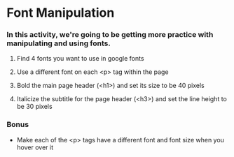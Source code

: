 # Font Manipulation #

### In this activity, we're going to be getting more practice with manipulating and using fonts. ###

1. Find 4 fonts you want to use in google fonts

2. Use a different font on each \<p> tag within the page

3. Bold the main page header (\<h1>) and set its size to be 40 pixels

4. Italicize the subtitle for the page header (\<h3>) and set the line height to be 30 pixels

### Bonus ###

* Make each of the \<p> tags have a different font and font size when you hover over it